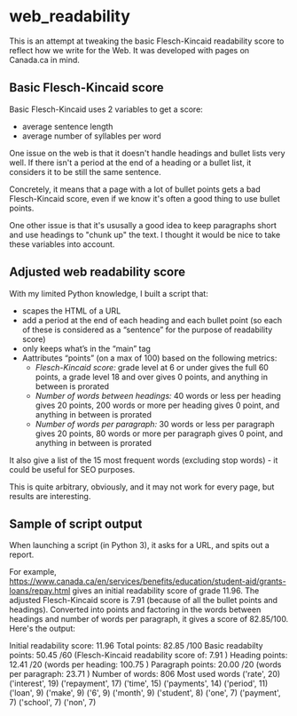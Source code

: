 # web_readability

This is an attempt at tweaking the basic Flesch-Kincaid readability score to reflect how we write for the Web. It was developed with pages on Canada.ca in mind.


## Basic Flesch-Kincaid score

Basic Flesch-Kincaid uses 2 variables to get a score:
- average sentence length
- average number of syllables per word

One issue on the web is that it doesn't handle headings and bullet lists very well. If there isn't a period at the end of a heading or a bullet list, it considers it to be still the same sentence.

Concretely, it means that a page with a lot of bullet points gets a bad Flesch-Kincaid score, even if we know it's often a good thing to use bullet points.

One other issue is that it's ususally a good idea to keep paragraphs short and use headings to "chunk up" the text. I thought it would be nice to take these variables into account.

## Adjusted web readability score
With my limited Python knowledge, I built a script that:
- scapes the HTML of a URL
- add a period at the end of each heading and each bullet point (so each of these is considered as a “sentence” for the purpose of readability score)
- only keeps what’s in the “main” tag
- Aattributes “points” (on a max of 100) based on the following metrics:
  - *Flesch-Kincaid score:* grade level at 6 or under gives the full 60 points, a grade level 18 and over gives 0 points, and anything in between is prorated
  - *Number of words between headings:* 40 words or less per heading gives 20 points, 200 words or more per heading gives 0 point, and anything in between is prorated
  - *Number of words per paragraph:* 30 words or less per paragraph gives 20 points, 80 words or more per paragraph gives 0 point, and anything in between is prorated

It also give a list of the 15 most frequent words (excluding stop words) - it could be useful for SEO purposes.

This is quite arbitrary, obviously, and it may not work for every page, but results are interesting.

## Sample of script output
When launching a script (in Python 3), it asks for a URL, and spits out a report.

For example, https://www.canada.ca/en/services/benefits/education/student-aid/grants-loans/repay.html gives an initial readability score of grade 11.96. The adjusted Flesch-Kincaid score is 7.91 (because of all the bullet points and headings). Converted into points and factoring in the words between headings and number of words per paragraph, it gives a score of 82.85/100. Here's the output:

Initial readability score: 11.96
Total points: 82.85 /100
Basic readabilty points: 50.45 /60 (Flesch-Kincaid readability score of: 7.91 )
Heading points:  12.41 /20 (words per heading: 100.75 )
Paragraph points:  20.00 /20 (words per paragraph: 23.71 )
Number of words:  806
Most used words
('rate', 20)
('interest', 19)
('repayment', 17)
('time', 15)
('payments', 14)
('period', 11)
('loan', 9)
('make', 9)
('6', 9)
('month', 9)
('student', 8)
('one', 7)
('payment', 7)
('school', 7)
('non', 7)
